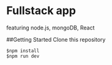 # Fullstack app 
featuring node.js, mongoDB, React

##Getting Started
Clone this repository 
```
$npm install 
$npm run dev
```